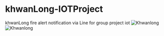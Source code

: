 # khwanLong-IOTProject
khwanLong fire alert notification via Line for group project iot
![Khwanlong](https://github.com/hiiamnnn/khwanLong-IOTProject/assets/89298632/ce39acf6-9b4d-472b-b72d-98c7e5ba930f)
![Khwanlong](https://github.com/hiiamnnn/khwanLong-IOTProject/assets/89298632/613a2fe3-e798-4d54-9fd5-f15a3b9b6010)
